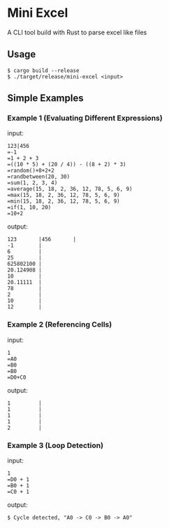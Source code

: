 # Mini Excel

A CLI tool build with Rust to parse excel like files

## Usage

```console
$ cargo build --release
$ ./target/release/mini-excel <input>
```

## Simple Examples

### Example 1 (Evaluating Different Expressions)

input:
```
123|456
=-1
=1 + 2 + 3
=((10 * 5) + (20 / 4)) - ((8 + 2) * 3)
=random()+8+2+2
=randbetween(20, 30) 
=sum(1, 2, 3, 4)
=average(15, 18, 2, 36, 12, 78, 5, 6, 9)
=max(15, 18, 2, 36, 12, 78, 5, 6, 9)
=min(15, 18, 2, 36, 12, 78, 5, 6, 9)
=if(1, 10, 20)
=10+2
```

output:
```
123       |456       |
-1        |
6         |
25        |
625802100 |
20.124908 |
10        |
20.11111  |
78        |
2         |
10        |
12        |
```

### Example 2 (Referencing Cells)

input:
```
1
=A0
=B0
=B0
=D0+C0
```

output:
```
1         |
1         |
1         |
1         |
2         |
```

### Example 3 (Loop Detection)

input:
```
1
=D0 + 1
=B0 + 1
=C0 + 1
```

output:
```console
$ Cycle detected, "A0 -> C0 -> B0 -> A0"
```
